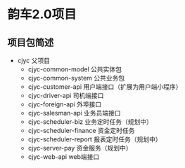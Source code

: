 # 韵车2.0项目
## 项目包简述
* cjyc 父项目
    * cjyc-common-model 		公共实体包
    * cjyc-common-system 		公共业务包
    * cjyc-customer-api 		用户端接口（扩展为用户端小程序）
    * cjyc-driver-api 		司机端接口
    * cjyc-foreign-api		外埠接口
    * cjyc-salesman-api		业务员端接口
    * cjyc-scheduler-biz		业务定时任务（规划中）
    * cjyc-scheduler-finance	资金定时任务
    * cjyc-scheduler-report	报表定时任务（规划中）
    * cjyc-server-pay			资金服务（规划中）
    * cjyc-web-api			web端接口
